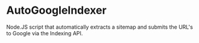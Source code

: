 # AutoGoogleIndexer
Node.JS script that automatically extracts a sitemap and submits the URL's to Google via the Indexing API.
